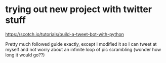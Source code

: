 # trying out new project with twitter stuff
https://scotch.io/tutorials/build-a-tweet-bot-with-python

Pretty much followed guide exactly, except I modified it so I can tweet at myself
and not worry about an infinite loop of pic scrambling (wonder how long it would go??)
